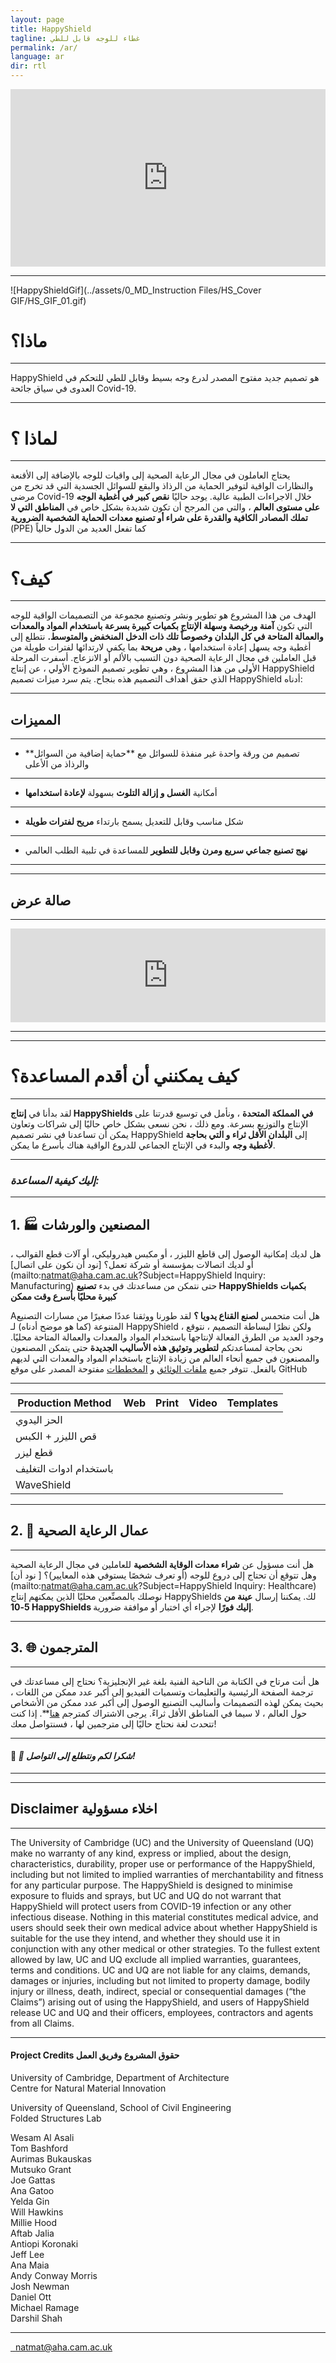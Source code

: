 ```yaml
---
layout: page
title: HappyShield
tagline: غطاء للوجه قابل للطي 
permalink: /ar/
language: ar
dir: rtl
---
```


<style>.embed-container { position: relative; padding-bottom: 56.25%; height: 0; overflow: hidden; max-width: 100%; } .embed-container iframe, .embed-container object, .embed-container embed { position: absolute; top: 0; left: 0; width: 100%; height: 100%; }</style><div class='embed-container'><iframe src='https://www.youtube.com/embed//NzHtaLhImxM' frameborder='0' allowfullscreen></iframe></div>

---

![HappyShieldGif](../assets/0_MD_Instruction Files/HS_Cover GIF/HS_GIF_01.gif)


# ماذا؟ 

---

 HappyShield هو تصميم جديد مفتوح المصدر لدرع وجه بسيط وقابل للطي للتحكم في العدوى في سياق جائحة Covid-19.

---

# لماذا ؟

---

يحتاج العاملون في مجال الرعاية الصحية إلى واقيات للوجه بالإضافة إلى الأقنعة والنظارات الواقية لتوفير الحماية من الرذاذ والبقع للسوائل الجسدية  التي قد تخرج من مرضى Covid-19 خلال الاجراءات الطبية عالية. يوجد حاليًا **نقص كبير في أغطية الوجه على مستوى العالم** ، والتي من المرجح أن تكون شديدة بشكل خاص في **المناطق التي لا تملك المصادر الكافية والقدرة على شراء أو تصنيع معدات الحماية الشخصية الضرورية** (PPE) كما تفعل العديد من الدول حالياً

---

# كيف؟

---

الهدف من هذا المشروع هو تطوير ونشر وتصنيع مجموعة من التصميمات الواقية للوجه التي تكون **آمنة ورخيصة وسهلة الإنتاج بكميات كبيرة بسرعة باستخدام المواد والمعدات والعمالة المتاحة في كل البلدان وخصوصاً تلك ذات الدخل  المنخفض والمتوسط.** نتطلع إلى أغطية وجه يسهل إعادة استخدامها ، وهي **مريحة** بما يكفي لارتدائها لفترات طويلة من قبل العاملين في مجال الرعاية الصحية دون التسبب بالألم أو الانزعاج. أسفرت المرحلة الأولى من هذا المشروع ، وهي تطوير تصميم النموذج الأولي ، عن إنتاج HappyShield الذي حقق أهداف التصميم هذه بنجاح. يتم سرد ميزات تصميم HappyShield أدناه:

---

## المميزات

---

* **تصميم من ورقة واحدة غير منفذة للسوائل مع **حماية إضافية من السوائل والرذاذ من الأعلى

---

* أمكانية **الغسل و إزالة التلوث** بسهولة **لإعادة استخدامها**

---

* شكل مناسب وقابل للتعديل يسمح بارتداء **مريح لفترات طويلة**  

---

* **نهج تصنيع جماعي سريع ومرن وقابل للتطوير** للمساعدة في تلبية الطلب العالمي  

---
---

## صالة عرض

---

<script src="https://snapwidget.com/js/snapwidget.js"></script>
<iframe src="https://snapwidget.com/embed/810063" class="snapwidget-widget" allowtransparency="true" frameborder="0" scrolling="no" style="border:none; overflow:hidden;  width:100%; "></iframe>

---
---

# كيف يمكنني أن أقدم المساعدة؟ 

---

لقد بدأنا في **إنتاج HappyShields في المملكة المتحدة** ، ونأمل في توسيع قدرتنا على الإنتاج والتوزيع بسرعة. ومع ذلك ، نحن نسعى بشكل خاص حاليًا إلى شراكات وتعاون يمكن أن تساعدنا في نشر تصميم HappyShield إلى **البلدان الأقل ثراء و التي بحاجة لأغطية وجه**  والبدء في الإنتاج الجماعي للدروع الواقية هناك بأسرع ما يمكن.

---

### _إليك كيفية المساعدة:_

---

## 1. 🏭 المصنعين والورشات

هل لديك إمكانية الوصول إلى قاطع الليزر ، أو مكبس هيدروليكي، أو آلات قطع القوالب ، أو لديك اتصالات بمؤسسة أو شركة تعمل؟ [نود أن نكون على اتصال](mailto:natmat@aha.cam.ac.uk?Subject=HappyShield Inquiry: Manufacturing) حتى نتمكن من مساعدتك في بدء **تصنيع HappyShields بكميات كبيرة محليًا بأسرع وقت ممكن**

Aهل أنت متحمس **لصنع القناع يدويا ؟** لقد طورنا ووثقنا عددًا صغيرًا من مسارات التصنيع المتنوعة (كما هو موضح أدناه) لـ HappyShield ، ولكن نظرًا لبساطة التصميم ، نتوقع وجود العديد من الطرق الفعالة لإنتاجها باستخدام المواد والمعدات والعمالة المتاحة محليًا. نحن بحاجة لمساعدتكم **لتطوير وتوثيق هذه الأساليب الجديدة** حتى يتمكن المصنعون والمصنعون في جميع أنحاء العالم من زيادة الإنتاج باستخدام المواد والمعدات التي لديهم بالفعل. تتوفر جميع  [ملفات الوثائق](https://github.com/HappyShield/happyshield.github.io) و [المخططات](https://github.com/HappyShield/HappyShield)  مفتوحة المصدر على موقع GitHub

---

| Production Method                     | Web                                                                                                                    | Print | Video | Templates |
|---------------------------------------|------------------------------------------------------------------------------------------------------------------------|-------|-------|-----------|
| الحز اليدوي                         | [<i class="em em-iphone" aria-role="presentation" aria-label="MOBILE PHONE"></i>](../hand-creasing/{{page.language}}/)       |  [<i class="em em-page_facing_up" aria-role="presentation" aria-label="PAGE FACING UP"></i>](./Instructions/HandCreasing/Assets/Output/InstructionsPDF/Instructions.pdf)  |    [<i class="em em-video_camera" aria-role="presentation" aria-label="VIDEO CAMERA"></i>](https://youtu.be/8RvlrtrebBE) |       [<i class="em em-triangular_ruler" aria-role="presentation" aria-label="TRIANGULAR RULER"></i>](https://github.com/HappyShield/HappyShield/tree/master/Templates/HandCreasing)    |
| قص الليزر + الكبس         | [<i class="em em-iphone" aria-role="presentation" aria-label="MOBILE PHONE"></i>](../pressure-creasing/{{page.language}}/)   | [<i class="em em-page_facing_up" aria-role="presentation" aria-label="PAGE FACING UP"></i>](./Instructions/LaserCutAndPressureCreasing/Assets/Output/InstructionsPDF/Instructions.pdf) |   [<i class="em em-video_camera" aria-role="presentation" aria-label="VIDEO CAMERA"></i>](https://youtu.be/IPKiPi-Tne8)    |         [<i class="em em-triangular_ruler" aria-role="presentation" aria-label="TRIANGULAR RULER"></i>](https://github.com/HappyShield/HappyShield/tree/master/Templates/LaserCutAndPressureCreasing)  |
| قطع ليزر                             | [<i class="em em-iphone" aria-role="presentation" aria-label="MOBILE PHONE"></i>](../laser-cut/{{page.language}}/)           |  [<i class="em em-page_facing_up" aria-role="presentation" aria-label="PAGE FACING UP"></i>](./Instructions/LaserCut/Assets/Output/InstructionsPDF/Instructions.pdf) |       |        [<i class="em em-triangular_ruler" aria-role="presentation" aria-label="TRIANGULAR RULER"></i>](https://github.com/HappyShield/HappyShield/tree/master/Templates/LaserCut)   |
| باستخدام ادوات التغليف                             |                                                                                                                        |       |   [<i class="em em-video_camera" aria-role="presentation" aria-label="VIDEO CAMERA"></i>](https://youtu.be/yBTCImOzLss)    |           |
| WaveShield                            | [<i class="em em-iphone" aria-role="presentation" aria-label="MOBILE PHONE"></i>](../wave-shield/{{page.language}}/)     |   [<i class="em em-page_facing_up" aria-role="presentation" aria-label="PAGE FACING UP"></i>](./Instructions/WaveShield/Assets/Output/InstructionsPDF/Instructions.pdf)    |   [<i class="em em-video_camera" aria-role="presentation" aria-label="VIDEO CAMERA"></i>](https://youtu.be/9PSss8W73v0)    |         [<i class="em em-triangular_ruler" aria-role="presentation" aria-label="TRIANGULAR RULER"></i>](https://github.com/HappyShield/HappyShield/tree/master/Templates/Waveshield)  |

---

## 2. 🏥 عمال الرعاية الصحية

---

هل أنت مسؤول عن **شراء معدات الوقاية الشخصية** للعاملين في مجال الرعاية الصحية وهل تتوقع أن تحتاج إلى دروع للوجه (أو تعرف شخصًا يستوفي هذه المعايير)؟ [ نود أن](mailto:natmat@aha.cam.ac.uk?Subject=HappyShield Inquiry: Healthcare) نوصلك بالمصنِّعين محليًا الذين يمكنهم إنتاج HappyShields لك. يمكننا إرسال **عينة من 5-10 HappyShields إليك فورًا** لإجراء أي اختبار أو موافقة ضرورية.

---

## 3. 🌐 المترجمون

---

هل أنت مرتاح في الكتابة من الناحية الفنية بلغة غير الإنجليزية؟ نحتاج إلى مساعدتك في ترجمة الصفحة الرئيسية والتعليمات وتسميات الفيديو إلى أكبر عدد ممكن من اللغات ، بحيث يمكن لهذه التصميمات وأساليب التصنيع الوصول إلى أكبر عدد ممكن من الأشخاص حول العالم ، لا سيما في المناطق الأقل ثراءً. يرجى الاشتراك كمترجم  [هنا](https://forms.gle/9vHc2FbVvhA7nnZM7)**.  إذا كنت تتحدث لغة نحتاج حاليًا إلى مترجمين لها ، فسنتواصل معك! 

---

#### 🙏 **_🙏 شكرا لكم ونتطلع إلى التواصل!_**

---
---

## Disclaimer اخلاء مسؤولية

---

The University of Cambridge (UC) and the University of Queensland (UQ) make no warranty of any kind, express or implied, about the design, characteristics, durability, proper use or performance of the HappyShield, including but not limited to implied warranties of merchantability and fitness for any particular purpose. The HappyShield is designed to minimise exposure to fluids and sprays, but UC and UQ do not warrant that HappyShield will protect users from COVID-19 infection or any other infectious disease. Nothing in this material constitutes medical advice, and users should seek their own medical advice about whether HappyShield is suitable for the use they intend, and whether they should use it in conjunction with any other medical or other strategies. To the fullest extent allowed by law, UC and UQ exclude all implied warranties, guarantees, terms and conditions. UC and UQ are not liable for any claims, demands, damages or injuries, including but not limited to property damage, bodily injury or illness, death, indirect, special or consequential damages (“the Claims”) arising out of using the HappyShield, and users of HappyShield release UC and UQ and their officers, employees, contractors and agents from all Claims.

--- 

#### Project Credits حقوق المشروع وفريق العمل

University of Cambridge, Department of Architecture  
Centre for Natural Material Innovation


University of Queensland, School of Civil Engineering  
Folded Structures Lab  

Wesam Al Asali  
Tom Bashford  
Aurimas Bukauskas  
Mutsuko Grant  
Joe Gattas  
Ana Gatoo  
Yelda Gin  
Will Hawkins  
Millie Hood  
Aftab Jalia  
Antiopi Koronaki  
Jeff Lee  
Ana Maia  
Andy Conway Morris  
Josh Newman  
Daniel Ott  
Michael Ramage  
Darshil Shah  

---

<script src="https://kit.fontawesome.com/688367e949.js" crossorigin="anonymous"></script>
<div class="socialMediaIconsFooter">
        <a href = "https://twitter.com/happy_PPE">
            <i class="fab fa-twitter" style="font-size:24px; color:black; display: inline-block;"></i> 
        </a>
        <a href ="https://www.instagram.com/happyppe/">
            <i class="fab fa-instagram" style="font-size:24px; color:black; display: inline-block;"></i>
        </a>  
        <a href="mailto:natmat@aha.cam.ac.uk?Subject=HappyShield Inquiry">  natmat@aha.cam.ac.uk</a>
</div>
